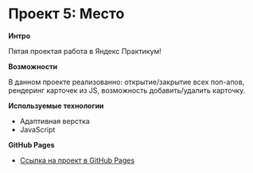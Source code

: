 # Проект 5: Место

**Интро**

Пятая проектая работа в Яндекс Практикум!

**Возможности**

В данном проекте реализованно: открытие/закрытие всех поп-апов, рендеринг карточек из JS, возможность добавить/удалить карточку.

**Используемые технологии**

- Адаптивная верстка
- JavaScript

**GitHub Pages**

- [Ссылка на проект в GitHub Pages](https://knprcta.github.io/mesto/index.html)
